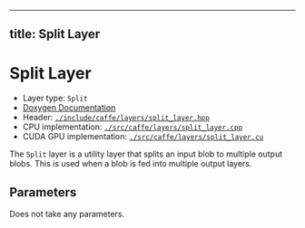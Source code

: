 
---
title: Split Layer
---

# Split Layer

* Layer type: `Split`
* [Doxygen Documentation](http://caffe.berkeleyvision.org/doxygen/classcaffe_1_1SplitLayer.html)
* Header: [`./include/caffe/layers/split_layer.hpp`](https://github.com/BVLC/caffe/blob/master/include/caffe/layers/split_layer.hpp)
* CPU implementation: [`./src/caffe/layers/split_layer.cpp`](https://github.com/BVLC/caffe/blob/master/src/caffe/layers/split_layer.cpp)
* CUDA GPU implementation: [`./src/caffe/layers/split_layer.cu`](https://github.com/BVLC/caffe/blob/master/src/caffe/layers/split_layer.cu)

The `Split` layer is a utility layer that splits an input blob to multiple output blobs. This is used when a blob is fed into multiple output layers.

## Parameters

Does not take any parameters.